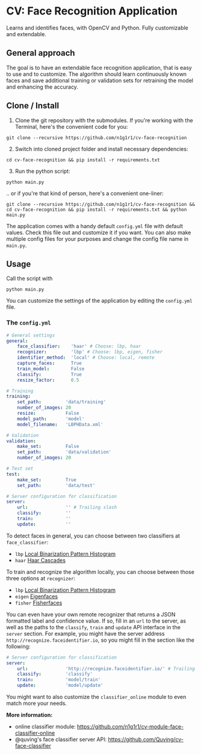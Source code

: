 # CV: Face Recognition Application

Learns and identifies faces, with OpenCV and Python. Fully customizable and extendable.

## General approach

The goal is to have an extendable face recognition application, that is easy to use and to customize. The algorithm should learn continuously known faces and save additional training or validation sets for retraining the model and enhancing the accuracy.

## Clone / Install

1. Clone the git repository with the submodules. If you're working with the Terminal, here's the convenient code for you:

```
git clone --recursive https://github.com/n1g1r1/cv-face-recognition
```

2. Switch into cloned project folder and install necessary dependencies:

```
cd cv-face-recognition && pip install -r requirements.txt
```

3. Run the python script:
```
python main.py
```

.. or if you're that kind of person, here's a convenient one-liner:

```
git clone --recursive https://github.com/n1g1r1/cv-face-recognition && cd cv-face-recognition && pip install -r requirements.txt && python main.py
```

The application comes with a handy default `config.yml` file with default values. Check this file out and customize it if you want. You can also make multiple config files for your purposes and change the config file name in `main.py`.

## Usage

Call the script with

```
python main.py
```

You can customize the settings of the application by editing the `config.yml` file.

### The `config.yml`

```yaml
# General settings
general:
    face_classifier:    'haar' # Choose: lbp, haar
    recognizer:         'lbp' # Choose: lbp, eigen, fisher
    identifier_method:  'local' # Choose: local, remote
    capture_faces:      True
    train_model:        False
    classify:           True
    resize_factor:      0.5

# Training
training:
    set_path:         'data/training'
    number_of_images: 20
    resize:           False
    model_path:       'model'
    model_filename:   'LBPHData.xml'

# Validation
validation:
    make_set:         False
    set_path:         'data/validation'
    number_of_images: 20

# Test set
test:
    make_set:         True
    set_path:         'data/test'

# Server configuration for classification
server:
    url:              '' # Trailing slash
    classify:         ''
    train:            ''
    update:           ''
```

To detect faces in general, you can choose between two classifiers at `face_classifier`:

- `lbp` [Local Binarization Pattern Histogram ](https://www.docs.opencv.org/2.4/modules/contrib/doc/facerec/facerec_tutorial.html#local-binary-patterns-histograms)
- `haar` [Haar Cascades](https://docs.opencv.org/trunk/d7/d8b/tutorial_py_face_detection.html)

To train and recognize the algorithm locally, you can choose between those three options at `recognizer`:

- `lbp` [Local Binarization Pattern Histogram ](https://www.docs.opencv.org/2.4/modules/contrib/doc/facerec/facerec_tutorial.html#local-binary-patterns-histograms)
- `eigen` [Eigenfaces](https://www.docs.opencv.org/2.4/modules/contrib/doc/facerec/facerec_tutorial.html#eigenfaces)
- `fisher` [Fisherfaces](https://www.docs.opencv.org/2.4/modules/contrib/doc/facerec/facerec_tutorial.html#fisherfaces)

You can even have your own remote recognizer that returns a JSON formatted label and confidence value. If so, fill in an `url` to the server, as well as the paths to the `classify`, `train` and `update` API interface in the `server` section. For example, you might have the server address `http://recognize.faceidentifier.io`, so you might fill in the section like the following:

```yaml
# Server configuration for classification
server:
    url:              'http://recognize.faceidentifier.io/' # Trailing slash
    classify:         'classify'
    train:            'model/train'
    update:           'model/update'
```

You might want to also customize the `classifier_online` module to even match more your needs.

**More information:**

- online classifier module: https://github.com/n1g1r1/cv-module-face-classifier-online
- @quving's face classifier server API: https://github.com/Quving/cv-face-classifier
